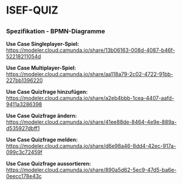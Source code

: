 # ISEF-QUIZ
##
### Spezifikation - BPMN-Diagramme
**Use Case Singleplayer-Spiel:**
https://modeler.cloud.camunda.io/share/13b06163-008d-4087-b46f-52218211054d

**Use Case Multiplayer-Spiel:**
https://modeler.cloud.camunda.io/share/aa118a79-2c02-4722-91bb-227bb1396220

**Use Case Quizfrage hinzufügen:**
https://modeler.cloud.camunda.io/share/a2eb4bbb-1cea-4407-aafd-9411a3286398

**Use Case Quizfrage ändern:**
https://modeler.cloud.camunda.io/share/41ee88de-8464-4e9e-889a-d535927dbff1

**Use Case Quizfrage melden:**
https://modeler.cloud.camunda.io/share/d6e98a46-8dd4-42ec-917a-099c3c72459f

**Use Case Quizfrage aussortieren:**
https://modeler.cloud.camunda.io/share/890a5d62-5ec9-47d5-ba6e-0eecc178e43c

